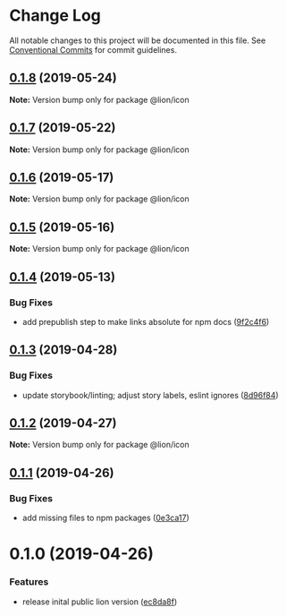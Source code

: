 # Change Log

All notable changes to this project will be documented in this file.
See [Conventional Commits](https://conventionalcommits.org) for commit guidelines.

## [0.1.8](https://github.com/ing-bank/lion/compare/@lion/icon@0.1.7...@lion/icon@0.1.8) (2019-05-24)

**Note:** Version bump only for package @lion/icon





## [0.1.7](https://github.com/ing-bank/lion/compare/@lion/icon@0.1.6...@lion/icon@0.1.7) (2019-05-22)

**Note:** Version bump only for package @lion/icon





## [0.1.6](https://github.com/ing-bank/lion/compare/@lion/icon@0.1.5...@lion/icon@0.1.6) (2019-05-17)

**Note:** Version bump only for package @lion/icon





## [0.1.5](https://github.com/ing-bank/lion/compare/@lion/icon@0.1.4...@lion/icon@0.1.5) (2019-05-16)

**Note:** Version bump only for package @lion/icon





## [0.1.4](https://github.com/ing-bank/lion/compare/@lion/icon@0.1.3...@lion/icon@0.1.4) (2019-05-13)


### Bug Fixes

* add prepublish step to make links absolute for npm docs ([9f2c4f6](https://github.com/ing-bank/lion/commit/9f2c4f6))





## [0.1.3](https://github.com/ing-bank/lion/compare/@lion/icon@0.1.2...@lion/icon@0.1.3) (2019-04-28)


### Bug Fixes

* update storybook/linting; adjust story labels, eslint ignores ([8d96f84](https://github.com/ing-bank/lion/commit/8d96f84))





## [0.1.2](https://github.com/ing-bank/lion/compare/@lion/icon@0.1.1...@lion/icon@0.1.2) (2019-04-27)

**Note:** Version bump only for package @lion/icon





## [0.1.1](https://github.com/ing-bank/lion/compare/@lion/icon@0.1.0...@lion/icon@0.1.1) (2019-04-26)


### Bug Fixes

* add missing files to npm packages ([0e3ca17](https://github.com/ing-bank/lion/commit/0e3ca17))





# 0.1.0 (2019-04-26)


### Features

* release inital public lion version ([ec8da8f](https://github.com/ing-bank/lion/commit/ec8da8f))
